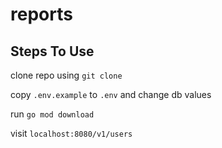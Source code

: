# reports

## Steps To Use

clone repo using `git clone`

copy `.env.example` to `.env` and change db values

run `go mod download`

visit `localhost:8080/v1/users`
